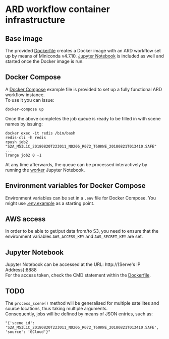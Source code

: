 # ARD workflow container infrastructure

## Base image
The provided [Dockerfile](Dockerfile) creates a Docker image with an ARD workflow set up by means of Miniconda v4.7.10.
[Jupyter Notebook](https://jupyter.org/) is included as well and started once the Docker image is run.

## Docker Compose
A [Docker Compose](docker-compose.yml) example file is provided to set up a fully functional ARD workflow instance.\
To use it you can issue:

```docker-compose up```

Once the above completes the job queue is ready to be filled in with scene names by issuing:

```
docker exec -it redis /bin/bash
redis-cli -h redis
rpush job2 "S2A_MSIL1C_20180820T223011_N0206_R072_T60KWE_20180821T013410.SAFE"
...
lrange job2 0 -1
```

At any time afterwards, the queue can be processed interactively by running the [worker](worker.ipynb) Jupyter Notebook.

## Environment variables for Docker Compose
Environment variables can be set in a `.env` file for Docker Compose. You might use [.env.example](./.env.example) as a starting point.

## AWS access
In order to be able to get/put data from/to S3, you need to ensure that the environment variables `AWS_ACCESS_KEY` and `AWS_SECRET_KEY` are set.

## Jupyter Notebook
Jupyter Notebook can be accessed at the URL: http://{Serve's IP Address}:8888\
For the access token, check the CMD statement within the [Dockerfile](Dockerfile).

## TODO
The `process_scene()` method will be generalised for multiple satellites and source locations, thus taking multiple arguments.\
Consequently, jobs will be defined by means of JSON entries, such as:

```
"{'scene_id': 'S2A_MSIL1C_20180820T223011_N0206_R072_T60KWE_20180821T013410.SAFE', 'source': 'GCloud'}"
```
